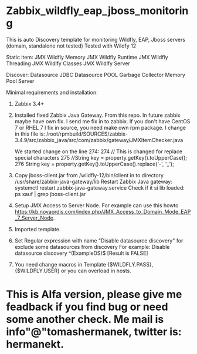 # Zabbix_wildfly_eap_jboss_monitoring

This is auto Discovery template for monitoring Wildfly, EAP, Jboss servers (domain, standalone not tested)
Tested with Wildfy 12

Static item:
JMX Wildfly Memory
JMX Wildfly Runtime
JMX Wildfly Threading
JMX Wildlfy Classes
JMX Wildlfy Server

Discover:
Datasource JDBC
Datasource POOL
Garbage Collector
Memory Pool
Server

Minimal requirements and installation:
1) Zabbix 3.4+
2) Installed fixed Zabbix Java Gateway. From this repo. In future zabbix maybe have own fix. I send me fix in to zabbix.
	If you don't have CentOS 7 or RHEL 7 I fix in source, you need make own rpm package.
	I change in this file is: /root/rpmbuild/SOURCES/zabbix-3.4.9/src/zabbix_java/src/com/zabbix/gateway/JMXItemChecker.java

	We started change on the line 274:
	274	// This is changed for replace special characters
	275	//String key = property.getKey().toUpperCase();
	276	String key = property.getKey().toUpperCase().replace('-', '_’);

3) Copy jboss-client.jar from /wildfly-12/bin/client in to directory /usr/share/zabbix-java-gateway/lib
	Restart Zabbix Java gateway: systemctl restart zabbix-java-gateway.service
	Check if it si lib loaded: ps xauf | grep jboss-client.jar

4) Setup JMX Access to Server Node. For example can use this howto https://kb.novaordis.com/index.php/JMX_Access_to_Domain_Mode_EAP_7_Server_Node.
5) Imported template.
6) Set Regular expression with name "Disable datasource discovery" for exclude some datasources from discovery For example: Disable datasource discovery ^(ExampleDS)$  [Result is FALSE]
7) You need change macros in Template {$WILDFLY.PASS}, {$WILDFLY.USER} or you can overload in hosts.

# This is Alfa version, please give me feadback if you find bug or need some another check. Me mail is info"@"tomashermanek, twitter is: hermanekt.
